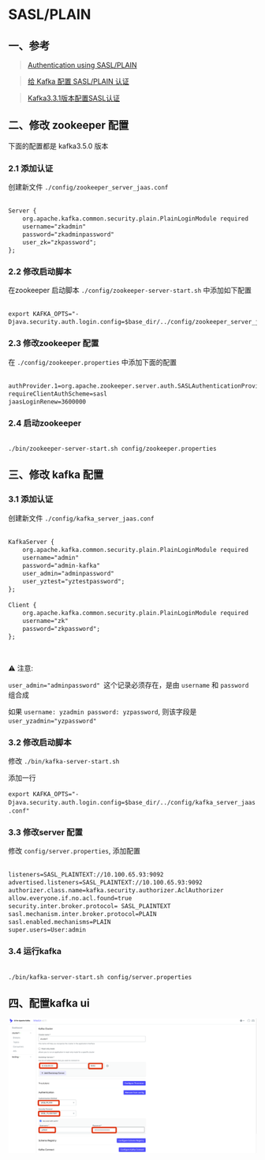 # SASL/PLAIN

## 一、参考

> [Authentication using SASL/PLAIN](https://kafka.apache.org/documentation/#security_sasl_plain)

> [给 Kafka 配置 SASL/PLAIN 认证](https://kyle.ai/blog/7631.html)

> [Kafka3.3.1版本配置SASL认证](https://www.jianshu.com/p/9cb16ec086e4)


## 二、修改 zookeeper 配置

下面的配置都是 kafka3.5.0 版本

### 2.1 添加认证

创建新文件 `./config/zookeeper_server_jaas.conf`

```

Server {
    org.apache.kafka.common.security.plain.PlainLoginModule required
    username="zkadmin"
    password="zkadminpassword"
    user_zk="zkpassword";
};

```


### 2.2 修改启动脚本

在zookeeper 启动脚本 `./config/zookeeper-server-start.sh` 中添加如下配置

```

export KAFKA_OPTS="-Djava.security.auth.login.config=$base_dir/../config/zookeeper_server_jaas.conf"

```


### 2.3 修改zookeeper 配置

在 `./config/zookeeper.properties` 中添加下面的配置

```

authProvider.1=org.apache.zookeeper.server.auth.SASLAuthenticationProvider
requireClientAuthScheme=sasl
jaasLoginRenew=3600000

```

### 2.4 启动zookeeper

```

./bin/zookeeper-server-start.sh config/zookeeper.properties

```


## 三、修改 kafka 配置



### 3.1 添加认证

创建新文件 `./config/kafka_server_jaas.conf`

```shell

KafkaServer {
    org.apache.kafka.common.security.plain.PlainLoginModule required
    username="admin"
    password="admin-kafka"
	user_admin="adminpassword"
    user_yztest="yztestpassword";
};

Client {
    org.apache.kafka.common.security.plain.PlainLoginModule required
    username="zk"
    password="zkpassword";
};



```

⚠️ 注意: 

`user_admin="adminpassword" `这个记录必须存在，是由 `username` 和 `password` 组合成

如果 `username: yzadmin password: yzpassword`, 则该字段是 `user_yzadmin="yzpassword"`



### 3.2 修改启动脚本

修改 `./bin/kafka-server-start.sh`

添加一行

`export KAFKA_OPTS="-Djava.security.auth.login.config=$base_dir/../config/kafka_server_jaas.conf"`


### 3.3 修改server 配置

修改 `config/server.properties`, 添加配置


```

listeners=SASL_PLAINTEXT://10.100.65.93:9092
advertised.listeners=SASL_PLAINTEXT://10.100.65.93:9092
authorizer.class.name=kafka.security.authorizer.AclAuthorizer
allow.everyone.if.no.acl.found=true
security.inter.broker.protocol= SASL_PLAINTEXT
sasl.mechanism.inter.broker.protocol=PLAIN
sasl.enabled.mechanisms=PLAIN
super.users=User:admin

```

### 3.4 运行kafka

```

./bin/kafka-server-start.sh config/server.properties

```


## 四、配置kafka ui


![sasl-plain](https://github.com/Kua-Fu/blog-book-images/blob/main/kafka/sasl_plain.png?raw=true)
